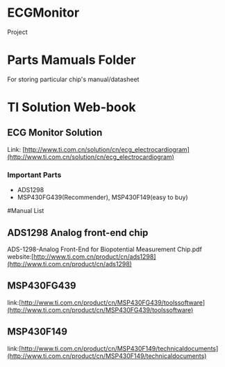 # ECGMonitor
Project

# Parts Mamuals Folder
For storing particular chip's manual/datasheet

# TI Solution Web-book
## ECG Monitor Solution
Link: [http://www.ti.com.cn/solution/cn/ecg_electrocardiogram](http://www.ti.com.cn/solution/cn/ecg_electrocardiogram)
### Important Parts
+ ADS1298
+ MSP430FG439(Recommender), MSP430F149(easy to buy) 

#Manual List

## ADS1298 Analog front-end chip
ADS-1298-Analog Front-End for Biopotential Measurement Chip.pdf
website:[http://www.ti.com.cn/product/cn/ads1298](http://www.ti.com.cn/product/cn/ads1298)

## MSP430FG439

link:[http://www.ti.com.cn/product/cn/MSP430FG439/toolssoftware](http://www.ti.com.cn/product/cn/MSP430FG439/toolssoftware)

## MSP430F149

link:[http://www.ti.com.cn/product/cn/MSP430F149/technicaldocuments](http://www.ti.com.cn/product/cn/MSP430F149/technicaldocuments)